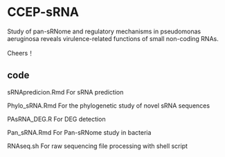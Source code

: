 # CCEP-sRNA
Study of pan-sRNome and regulatory mechanisms in pseudomonas aeruginosa reveals virulence-related functions of small non-coding RNAs.


Cheers！


## code
sRNApredicion.Rmd
For sRNA prediction

Phylo_sRNA.Rmd
For the phylogenetic study of novel sRNA sequences

PAsRNA_DEG.R
For DEG detection

Pan_sRNA.Rmd
For Pan-sRNome study in bacteria

RNAseq.sh
For raw sequencing file processing with shell script
